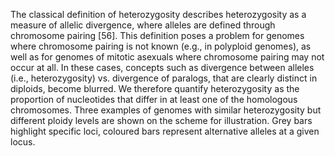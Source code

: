 The classical definition of heterozygosity describes heterozygosity as a measure of allelic divergence, where alleles are defined through chromosome pairing [56]. This definition poses a problem for genomes where chromosome pairing is not known (e.g., in polyploid genomes), as well as for genomes of mitotic asexuals where chromosome pairing may not occur at all. In these cases, concepts such as divergence between alleles (i.e., heterozygosity) vs. divergence of paralogs, that are clearly distinct in diploids, become blurred. We therefore quantify heterozygosity as the proportion of nucleotides that differ in at least one of the homologous chromosomes. Three examples of genomes with similar heterozygosity but different ploidy levels are shown on the scheme for illustration. Grey bars highlight specific loci, coloured bars represent alternative alleles at a given locus. 